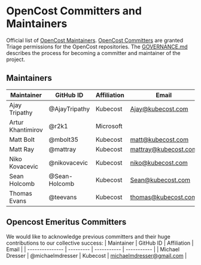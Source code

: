 # OpenCost Committers and Maintainers

Official list of [OpenCost Maintainers](https://github.com/orgs/opencost/teams/opencost-maintainers). [OpenCost Committers](https://github.com/orgs/opencost/teams/opencost-committers) are granted Triage permissions for the OpenCost repositories. The [GOVERNANCE.md](https://github.com/opencost/opencost/blob/develop/GOVERNANCE.md) describes the process for becoming a committer and maintainer of the project.

## Maintainers

| Maintainer | GitHub ID | Affiliation | Email |
| --------------- | --------- | ----------- | ----------- |
| Ajay Tripathy | @AjayTripathy | Kubecost | <Ajay@kubecost.com> |
| Artur Khantimirov | @r2k1 | Microsoft | |
| Matt Bolt | @​mbolt35 | Kubecost | <matt@kubecost.com> |
| Matt Ray | @mattray | Kubecost | <mattray@kubecost.com> |
| Niko Kovacevic | @nikovacevic | Kubecost | <niko@kubecost.com> |
| Sean Holcomb | @Sean-Holcomb | Kubecost | <Sean@kubecost.com> |
| Thomas Evans | @teevans | Kubecost | <thomas@kubecost.com> |

## Opencost Emeritus Committers
We would like to acknowledge previous committers and their huge contributions to our collective success:
| Maintainer | GitHub ID | Affiliation | Email |
| --------------- | --------- | ----------- | ----------- |
| Michael Dresser | @michaelmdresser | Kubecost | <michaelmdresser@gmail.com> |